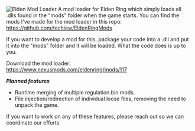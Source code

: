 ![Elden Mod Loader](https://github.com/techiew/EldenRingModLoader/blob/master/header.jpg)
A mod loader for Elden Ring which simply loads all .dlls found in the "mods" folder when the game starts. You can find the mods I've made for the mod loader in this repo: https://github.com/techiew/EldenRingMods

If you want to develop a mod for this, package your code into a .dll and put it into the "mods" folder and it will be loaded. What the code does is up to you.

Download the mod loader: https://www.nexusmods.com/eldenring/mods/117

***Planned features***
- Runtime merging of multiple regulation.bin mods.
- File injection/redirection of individual loose files, removing the need to unpack the game.

If you want to work on any of these features, please reach out so we can coordinate our efforts.